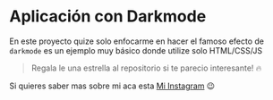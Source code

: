 # Aplicación con Darkmode
En este proyecto quize solo enfocarme en hacer el famoso efecto de ```darkmode``` es un ejemplo muy básico donde utilize solo HTML/CSS/JS


> Regala le una estrella al repositorio si te parecio interesante! :fire:

Si quieres saber mas sobre mi aca esta [Mi Instagram](https://www.instagram.com/gabrielfer_20/) :wink: